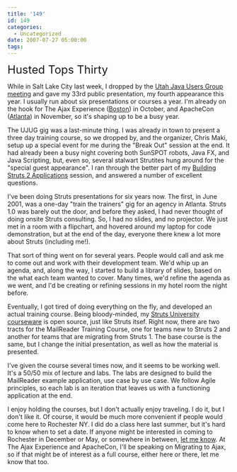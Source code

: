 ```yaml
---
title: '149'
id: 149
categories:
  - Uncategorized
date: 2007-07-27 05:00:00
tags:
---
```


<span style="font-size:180%;">Husted Tops Thirty</span>

While in Salt Lake City last week, I dropped by the [Utah Java Users Group meeting](http://www.ujug.org/web/) and gave my 33rd public presentation, my fourth appearance this year. I usually run about six presentations or courses a year. I'm already on the hook for The Ajax Experience ([Boston](http://ajaxexperience.techtarget.com/east/index.html)) in October, and ApacheCon ([Atlanta](http://www.us.apachecon.com/)) in November, so it's shaping up to be a busy year. 

The UJUG gig was a last-minute thing. I was already in town to present a three day training course, so we dropped by, and the organizer, Chris Maki, setup up a special event for me during the "Break Out" session at the end. It had already been a busy night covering both SunSPOT robots, Java FX, and Java Scripting, but, even so, several stalwart Strutites hung around for the "special guest appearance". I ran through the better part of my [Building Struts 2 Applications](http://opensource.atlassian.com/confluence/oss/download/attachments/4942/building-s2-applications.pdf?version=2) session, and answered a number of excellent questions.

I've been doing Struts presentations for six years now. The first, in June 2001, was a one-day "train the trainers" gig for an agency in Atlanta. Struts 1.0 was barely out the door, and before they asked, I had never thought of doing onsite Struts consulting. So, I had no slides, and no projector. We just met in a room with a flipchart, and hovered around my laptop for code demonstration, but at the end of the day, everyone there knew a lot more about Struts (including me!).

That sort of thing went on for several years. People would call and ask me to come out and work with their development team. We'd whip up an agenda, and, along the way, I started to build a library of slides, based on the what each team wanted to cover. Many times, we'd refine the agenda as we went, and I'd be creating or refining sessions in my hotel room the night before.

Eventually, I got tired of doing everything on the fly, and developed an actual training course. Being bloody-minded, my [Struts University courseware](http://www.strutsuniversity.org/) is open source, just like Struts itsef. Right now, there are two tracts for the MailReader Training Course,  one for teams new to Struts 2 and another for teams that are migrating from Struts 1\. The base course is the same, but I change the initial presentation, as well as how the material is presented. 

I've given the course several times now, and it seems to be working well. It's a 50/50 mix of lecture and labs. The labs are designed to build the MailReader example application, use case by use case. We follow Agile principles, so each lab is an iteration that leaves us with a functioning application at the end. 

I enjoy holding the courses, but I don't actually enjoy traveling. I do it, but I don't like it. Of course, it would be much more convenient if people would come here to Rochester NY. I did do a class here last summer, but it's hard to know when to set a date. If anyone might be interested in coming to Rochester in December or May, or somewhere in between, [let me know](http://husted.com/mentor/contact.html). At The Ajax Experience and ApacheCon, I'll be speaking on Migrating to Ajax, so if that might be of interest as a full course, either here or there, let me know that too. 